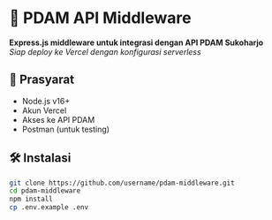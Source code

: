 # 🚀 PDAM API Middleware

**Express.js middleware untuk integrasi dengan API PDAM Sukoharjo**  
*Siap deploy ke Vercel dengan konfigurasi serverless*

## 🔧 Prasyarat
- Node.js v16+
- Akun Vercel
- Akses ke API PDAM
- Postman (untuk testing)

## 🛠️ Instalasi
```bash
git clone https://github.com/username/pdam-middleware.git
cd pdam-middleware
npm install
cp .env.example .env

